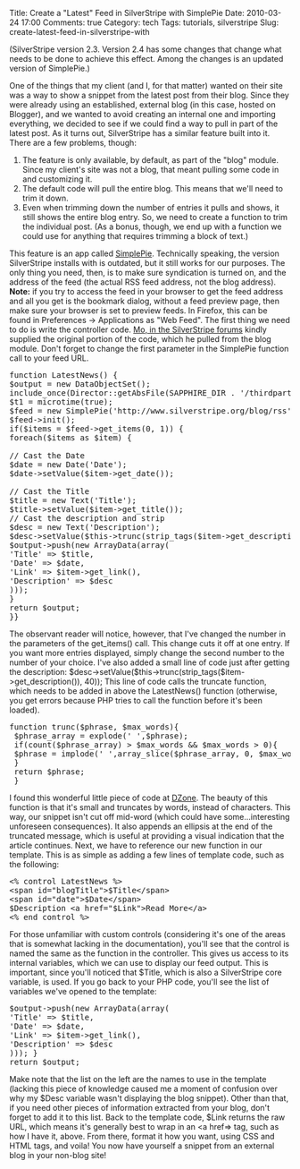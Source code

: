Title: Create a "Latest" Feed in SilverStripe with SimplePie
Date: 2010-03-24 17:00
Comments: true
Category: tech
Tags: tutorials, silverstripe
Slug: create-latest-feed-in-silverstripe-with

<div class='post'>
<p>(SilverStripe version 2.3. Version 2.4 has some changes that change what needs to be done to achieve this effect. Among the changes is an updated version of SimplePie.)</p><p>One of the things that my client (and I, for that matter) wanted on  their site was a way to show a snippet from the latest post from their  blog. Since they were already using an established, external blog (in  this case, hosted on Blogger), and we wanted to avoid creating an  internal one and importing everything, we decided to see if we could  find a way to pull in part of the latest post.  As it turns out, SilverStripe has a similar feature built into it.<!-- more --> There  are a few problems, though:</p><ol><li>The feature is only available, by default, as part of the "blog"  module. Since my client's site was not a blog, that meant pulling some  code in and customizing it.</li><li>The default code will pull the entire blog. This means that we'll  need to trim it down.</li><li>Even when trimming down the number of entries it pulls and shows,  it still shows the entire blog entry. So, we need to create a function  to trim the individual post. (As a bonus, though, we end up with a  function we could use for anything that requires trimming a block of  text.)</li></ol><p>This feature is an app called <a href="http://simplepie.org/">SimplePie</a>. Technically speaking,  the version SilverStripe installs with is outdated, but it still works  for our purposes. The only thing you need, then, is to make sure  syndication is turned on, and the address of the feed (the actual RSS  feed address, not the blog address).  <strong>Note:</strong> if you try to access the feed in your browser to get the  feed address and all you get is the bookmark dialog, without a feed  preview page, then make sure your browser is set to preview feeds. In  Firefox, this can be found in Preferences -&gt; Applications as "Web  Feed".  The first thing we need to do is write the controller code. <a href="http://www.silverstripe.org/general-questions/show/269733#post269733">Mo,  in the SilverStripe forums</a> kindly supplied the original portion of  the code, which he pulled from the blog module. Don't forget to change  the first parameter in the SimplePie function call to your feed URL.&nbsp;</p><pre class="brush: php;fontsize: 100; first-line: 1; ">function LatestNews() {<br />$output = new DataObjectSet();<br />include_once(Director::getAbsFile(SAPPHIRE_DIR . '/thirdparty/simplepie/SimplePie.php'));<br />$t1 = microtime(true);<br />$feed = new SimplePie('http://www.silverstripe.org/blog/rss', TEMP_FOLDER);<br />$feed-&gt;init();<br />if($items = $feed-&gt;get_items(0, 1)) {<br />foreach($items as $item) {<br /><br />// Cast the Date<br />$date = new Date('Date');<br />$date-&gt;setValue($item-&gt;get_date());<br /><br />// Cast the Title <br />$title = new Text('Title');<br />$title-&gt;setValue($item-&gt;get_title());<br />// Cast the description and strip<br />$desc = new Text('Description');<br />$desc-&gt;setValue($this-&gt;trunc(strip_tags($item-&gt;get_description()), 40));<br />$output-&gt;push(new ArrayData(array( <br />'Title' =&gt; $title, <br />'Date' =&gt; $date, <br />'Link' =&gt; $item-&gt;get_link(), <br />'Description' =&gt; $desc <br />)));<br />}<br />return $output;<br />}}</pre><p>The observant reader will notice, however, that I've  changed the number in the parameters of the get_items() call. This  change cuts it off at one entry. If you want more entries displayed,  simply change the second number to the number of your choice.  I've also added a small line of code just after getting the description:   $desc-&gt;setValue($this-&gt;trunc(strip_tags($item-&gt;get_description()),  40));  This line of code calls the truncate function, which needs to be added  in above the LatestNews() function (otherwise, you get errors because  PHP tries to call the function before it's been loaded).</p><pre class="brush: php;fontsize: 100; first-line: 1; ">function trunc($phrase, $max_words){<br />&nbsp;$phrase_array = explode(' ',$phrase);<br />&nbsp;if(count($phrase_array) &gt; $max_words &amp;&amp; $max_words &gt; 0){<br />&nbsp;$phrase = implode(' ',array_slice($phrase_array, 0, $max_words)).'...';<br />&nbsp;}<br />&nbsp;return $phrase;<br />&nbsp;}</pre><p>I found this wonderful little piece of code at <a href="http://snippets.dzone.com/posts/show/412">DZone</a>. The  beauty of this function is that it's small and truncates by words,  instead of characters. This way, our snippet isn't cut off mid-word  (which could have some...interesting unforeseen consequences). It also  appends an ellipsis at the end of the truncated message, which is useful  at providing a visual indication that the article continues.  Next, we have to reference our new function in our template. This is as  simple as adding a few lines of template code, such as the following:</p><pre class="brush: xml;fontsize: 100; first-line: 1; ">&lt;% control LatestNews %&gt;<br />&lt;span id="blogTitle"&gt;$Title&lt;/span&gt;<br />&lt;span id="date"&gt;$Date&lt;/span&gt;<br />$Description &lt;a href="$Link"&gt;Read More&lt;/a&gt;<br />&lt;% end_control %&gt; </pre><p>For those unfamiliar with custom controls  (considering it's one of the areas that is somewhat lacking in the  documentation), you'll see that the control is named the same as the  function in the controller. This gives us access to its internal  variables, which we can use to display our feed output. This is  important, since you'll noticed that $Title, which is also a  SilverStripe core variable, is used.  If you go back to your PHP code, you'll see the list of variables we've  opened to the template:</p><pre class="brush: php;fontsize: 100; first-line: 1; ">$output-&gt;push(new ArrayData(array(<br />'Title' =&gt; $title,<br />'Date' =&gt; $date,<br />'Link' =&gt; $item-&gt;get_link(),<br />'Description' =&gt; $desc<br />))); }<br />return $output;</pre><p>Make note that the list on the left  are the names to use in the template (lacking this piece of knowledge  caused me a moment of confusion over why my $Desc variable wasn't  displaying the blog snippet). Other than that, if you need other pieces  of information extracted from your blog, don't forget to add it to this  list.  Back to the template code, $Link returns the raw URL, which means it's  generally best to wrap in an &lt;a href=&gt; tag, such as how I have it,  above.  From there, format it how you want, using CSS and HTML tags, and voila!  You now have yourself a snippet from an external blog in your non-blog  site!</p></div>
